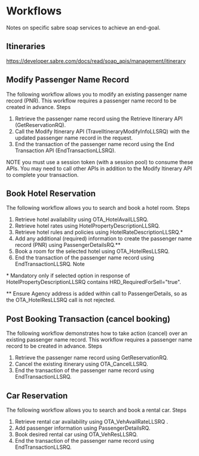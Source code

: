 # Workflows
Notes on specific sabre soap services to achieve an end-goal.

## Itineraries

https://developer.sabre.com/docs/read/soap_apis/management/itinerary


## Modify Passenger Name Record
The following workflow allows you to modify an existing passenger name record (PNR). This workflow requires a passenger name record to be created in advance.
Steps

1. Retrieve the passenger name record using the Retrieve Itinerary API (GetReservationRQ).
2. Call the Modify Itinerary API (TravelItineraryModifyInfoLLSRQ) with the updated passenger name record in the request.
3. End the transaction of the passenger name record using the End Transaction API (EndTransactionLLSRQ).

NOTE you must use a session token (with a session pool) to consume these APIs. You may need to call other APIs in addition to the Modify Itinerary API to complete your transaction.

## Book Hotel Reservation
The following workflow allows you to search and book a hotel room.
Steps

1. Retrieve hotel availability using OTA_HotelAvailLLSRQ.
2. Retrieve hotel rates using HotelPropertyDescriptionLLSRQ.
3. Retrieve hotel rules and policies using HotelRateDescriptionLLSRQ.\*
4. Add any additional (required) information to create the passenger name record (PNR) using PassengerDetailsRQ.\*\*
5. Book a room for the selected hotel using OTA_HotelResLLSRQ.
6. End the transaction of the passenger name record using EndTransactionLLSRQ.
Note

\* Mandatory only if selected option in response of HotelPropertyDescriptionLLSRQ contains HRD_RequiredForSell="true".

\*\* Ensure Agency address is added within call to PassengerDetails, so as the OTA_HotelResLLSRQ call is not rejected.



## Post Booking Transaction (cancel booking)
The following workflow demonstrates how to take action (cancel) over an existing passenger name record. This workflow requires a passenger name record to be created in advance.
Steps

1. Retrieve the passenger name record using GetReservationRQ.
2. Cancel the existing itinerary using OTA_CancelLLSRQ.
3. End the transaction of the passenger name record using EndTransactionLLSRQ.


## Car Reservation
The following workflow allows you to search and book a rental car.
Steps

1. Retrieve rental car availability using OTA_VehAvailRateLLSRQ .
2. Add passenger information using PassengerDetailsRQ.
3. Book desired rental car using OTA_VehResLLSRQ.
4. End the transaction of the passenger name record using EndTransactionLLSRQ.
